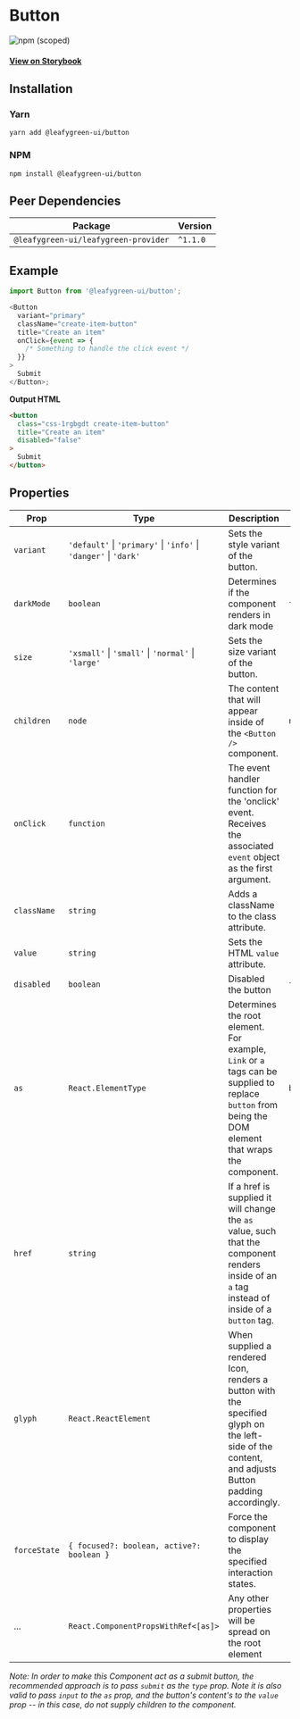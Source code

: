 # Button

![npm (scoped)](https://img.shields.io/npm/v/@leafygreen-ui/button.svg)

#### [View on Storybook](https://mongodb.github.io/leafygreen-ui/?path=/story/buttons--default)

## Installation

### Yarn

```shell
yarn add @leafygreen-ui/button
```

### NPM

```shell
npm install @leafygreen-ui/button
```

## Peer Dependencies

| Package                              | Version  |
| ------------------------------------ | -------- |
| `@leafygreen-ui/leafygreen-provider` | `^1.1.0` |

## Example

```js
import Button from '@leafygreen-ui/button';

<Button
  variant="primary"
  className="create-item-button"
  title="Create an item"
  onClick={event => {
    /* Something to handle the click event */
  }}
>
  Submit
</Button>;
```

**Output HTML**

```html
<button
  class="css-1rgbgdt create-item-button"
  title="Create an item"
  disabled="false"
>
  Submit
</button>
```

## Properties

| Prop         | Type                                                             | Description                                                                                                                                           | Default     |
| ------------ | ---------------------------------------------------------------- | ----------------------------------------------------------------------------------------------------------------------------------------------------- | ----------- |
| `variant`    | `'default'` \| `'primary'` \| `'info'` \| `'danger'` \| `'dark'` | Sets the style variant of the button.                                                                                                                 | `'default'` |
| `darkMode`   | `boolean`                                                        | Determines if the component renders in dark mode                                                                                                      | `false`     |
| `size`       | `'xsmall'` \| `'small'` \| `'normal'` \| `'large'`               | Sets the size variant of the button.                                                                                                                  | `'normal'`  |
| `children`   | `node`                                                           | The content that will appear inside of the `<Button />` component.                                                                                    | `null`      |
| `onClick`    | `function`                                                       | The event handler function for the 'onclick' event. Receives the associated `event` object as the first argument.                                     |             |
| `className`  | `string`                                                         | Adds a className to the class attribute.                                                                                                              | `''`        |
| `value`      | `string`                                                         | Sets the HTML `value` attribute.                                                                                                                      |             |
| `disabled`   | `boolean`                                                        | Disabled the button                                                                                                                                   | `false`     |
| `as`         | `React.ElementType`                                              | Determines the root element. For example, `Link` or `a` tags can be supplied to replace `button` from being the DOM element that wraps the component. | `button`    |
| `href`       | `string`                                                         | If a href is supplied it will change the `as` value, such that the component renders inside of an `a` tag instead of inside of a `button` tag.        |             |
| `glyph`      | `React.ReactElement`                                             | When supplied a rendered Icon, renders a button with the specified glyph on the left-side of the content, and adjusts Button padding accordingly.     |             |
| `forceState` | `{ focused?: boolean, active?: boolean }`                        | Force the component to display the specified interaction states.                                                                                      |             |
| ...          | `React.ComponentPropsWithRef<[as]>`                              | Any other properties will be spread on the root element                                                                                               |             |

_Note: In order to make this Component act as a submit button, the recommended approach is to pass `submit` as the `type` prop. Note it is also valid to pass `input` to the `as` prop, and the button's content's to the `value` prop -- in this case, do not supply children to the component._
